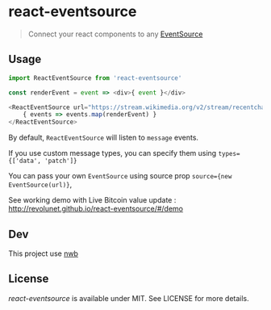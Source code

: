 # react-eventsource

> Connect your react components to any [EventSource](https://developer.mozilla.org/en-US/docs/Web/API/EventSource)

## Usage

```js
import ReactEventSource from 'react-eventsource'

const renderEvent = event => <div>{ event }</div>

<ReactEventSource url="https://stream.wikimedia.org/v2/stream/recentchange">
    { events => events.map(renderEvent) }
</ReactEventSource>
```

By default, `ReactEventSource` will listen to `message` events.

If you use custom message types, you can specify them using `types={['data', 'patch']}`

You can pass your own `EventSource` using source prop `source={new EventSource(url)}`,

See working demo with Live Bitcoin value update : http://revolunet.github.io/react-eventsource/#/demo

## Dev

This project use [nwb](https://github.com/insin/nwb)


## License

*react-eventsource* is available under MIT. See LICENSE for more details.

